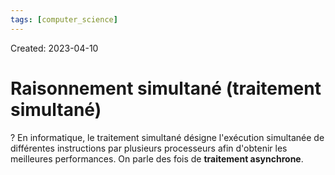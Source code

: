 ```yaml
---
tags: [computer_science] 
---
```

Created: 2023-04-10

# Raisonnement simultané (traitement simultané)
?
En informatique, le traitement simultané désigne l'exécution simultanée de différentes instructions par plusieurs processeurs afin d'obtenir les meilleures performances. On parle des fois de **traitement asynchrone**.
<!--SR:!2023-05-24,24,230-->
